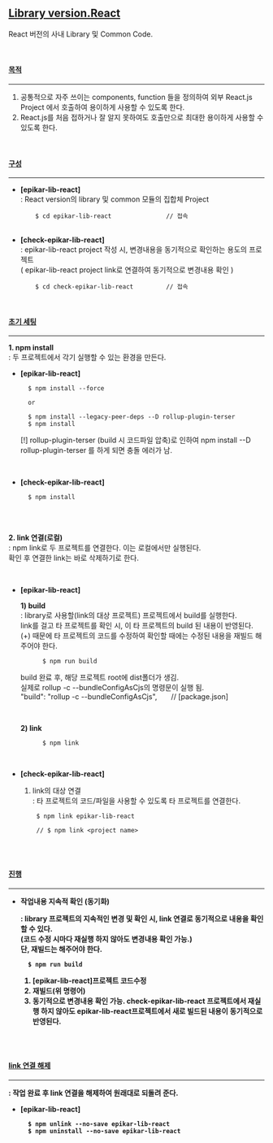 ## [Library version.React]()

React 버전의 사내 Library 및 Common Code.

<br/>

#### [목적]() 
----
1) 공통적으로 자주 쓰이는 components, function 들을 정의하여 외부 React.js Project 에서 호출하여 용이하게 사용할 수 있도록 한다. 
2) React.js를 처음 접하거나 잘 알지 못하여도 호출만으로 최대한 용이하게 사용할 수 있도록 한다. 
    

<br/>


#### [구성]() 
----
* <b>[epikar-lib-react]</b> <br/>
    : React version의 library 및 common 모듈의 집합체 Project
    ```
        $ cd epikar-lib-react               // 접속    
    ```
    <br/>
* <b>[check-epikar-lib-react]</b> <br/>
    : epikar-lib-react project 작성 시, 변경내용을 동기적으로 확인하는 용도의 프로젝트 <br/>
        ( epikar-lib-react project link로 연결하여 동기적으로 변경내용 확인 )
    ```
        $ cd check-epikar-lib-react         // 접속    
    ```


<br/>

#### [초기 세팅]() 
----
<b>1. npm install</b>  <br/>
: 두 프로젝트에서 각기 실행할 수 있는 환경을 만든다. 


* <b>[epikar-lib-react]</b> <br/>

        $ npm install --force
        
        or

        $ npm install --legacy-peer-deps --D rollup-plugin-terser
        $ npm install 

    [!] rollup-plugin-terser (build 시 코드파일 압축)로 인하여 
    npm install --D rollup-plugin-terser 를 하게 되면 충돌 에러가 남. 

<br/>

* <b>[check-epikar-lib-react]</b> <br/>

        $ npm install
    

<br/><br/>

<b>2. link 연결(로컬)</b>  <br/>
: npm link로 두 프로젝트를 연결한다. 이는 로컬에서만 실행된다. <br/>
확인 후 연결한 link는 바로 삭제하기로 한다. 

<br/>

* <b>[epikar-lib-react]</b> <br/>

    <b> 1) build </b> <br/>
    : library로 사용할(link의 대상 프로젝트) 프로젝트에서 build를 실행한다. <br/>
    link를 걸고 타 프로젝트를 확인 시, 이 타 프로젝트의 build 된 내용이 반영된다. <br/>
    (+) 때문에 타 프로젝트의 코드를 수정하여 확인할 때에는 수정된 내용을 재빌드 해주어야 한다. <br/>

            $ npm run build

    build 완료 후, 해당 프로젝트 root에 dist폴더가 생김.<br/>
    실제로 rollup -c --bundleConfigAsCjs의 명령문이 실행 됨.<br/>
    "build": "rollup -c --bundleConfigAsCjs",  &nbsp;&nbsp;&nbsp;&nbsp;&nbsp;
         // [package.json]

    <br/>

    <b> 2) link </b> <br/>

            $ npm link

<br/>

* <b>[check-epikar-lib-react]</b> <br/>

    1) link의 대상 연결 <br/>
    : 타 프로젝트의 코드/파일을 사용할 수 있도록 타 프로젝트를 연결한다. 

            $ npm link epikar-lib-react

            // $ npm link <project name>
        
    

<br/><br/>

#### [진행]() 
----

* <b> 작업내용 지속적 확인 (동기화) <b/>   <br/>

    : library 프로젝트의 지속적인 변경 및 확인 시, link 연결로 동기적으로 내용을 확인 할 수 있다. <br/>
    (코드 수정 시마다 재실행 하지 않아도 변경내용 확인 가능.) <br/>
    단, <b>재빌드</b>는 해주어야 한다. 

        $ npm run build

    1) [epikar-lib-react]프로젝트 코드수정 
    2) 재빌드(위 명령어)
    3) 동기적으로 변경내용 확인 가능. 
        check-epikar-lib-react 프로젝트에서 재실행 하지 않아도 epikar-lib-react프로젝트에서 새로 빌드된 내용이 동기적으로 반영된다. 

<br/><br/>

#### [link 연결 해제]() 
----

: 작업 완료 후 link 연결을 해제하여 원래대로 되돌려 준다.  <br/>

* <b>[epikar-lib-react]</b> <br/>

        $ npm unlink --no-save epikar-lib-react
        $ npm uninstall --no-save epikar-lib-react











